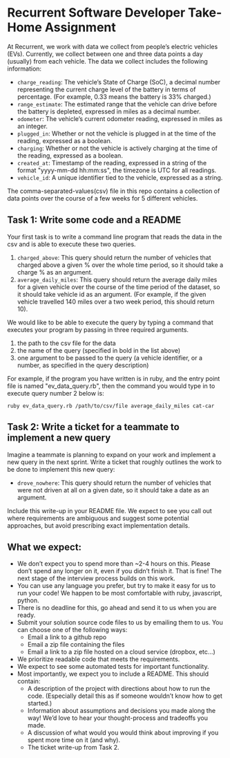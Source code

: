 # Recurrent Software Developer Take-Home Assignment

At Recurrent, we work with data we collect from people’s electric vehicles
(EVs). Currently, we collect between one and three data points a day (usually)
from each vehicle. The data we collect includes the following information:

 - `charge_reading`: The vehicle’s State of Charge (SoC), a decimal number
   representing the current charge level of the battery in terms of percentage.
(For example, 0.33 means the battery is 33% charged.)
 - `range_estimate`: The estimated range that the vehicle can drive before the
   battery is depleted, expressed in miles as a decimal number.
 - `odometer`: The vehicle’s current odometer reading, expressed in miles as an
   integer.
 - `plugged_in`: Whether or not the vehicle is plugged in at the time of the
   reading, expressed as a boolean.
 - `charging`: Whether or not the vehicle is actively charging at the time of
   the reading, expressed as a boolean.
 - `created_at`: Timestamp of the reading, expressed in a string of the format
   "yyyy-mm-dd hh:mm:ss", the timezone is UTC for all readings.
 - `vehicle_id`: A unique identifier tied to the vehicle, expressed as a
   string.

The comma-separated-values(csv) file in this repo contains a collection of data
points over the course of a few weeks for 5 different vehicles.

## Task 1: Write some code and a README

Your first task is to write a command line program that reads the data in the
csv and is able to execute these two queries.

 1. `charged_above`: This query should return the number of vehicles that
    charged above a given % over the whole time period, so it should take a
    charge % as an argument.
 2. `average_daily_miles`: This query should return the average daily miles for
    a given vehicle over the course of the time period of the dataset, so it
    should take vehicle id as an argument. (For example, if the given vehicle
    travelled 140 miles over a two week period, this should return 10).

We would like to be able to execute the query by typing a command that executes
your program by passing in three required arguments.
 1. the path to the csv file for the data
 2. the name of the query (specified in bold in the list above)
 3. one argument to be passed to the query (a vehicle identifier, or a number,
    as specified in the query description)

For example, if the program you have written is in ruby, and the entry point
file is named "ev_data_query.rb", then the command you would type in to execute
query number 2 below is:

```
ruby ev_data_query.rb /path/to/csv/file average_daily_miles cat-car
```

## Task 2: Write a ticket for a teammate to implement a new query

Imagine a teammate is planning to expand on your work and implement a new query
in the next sprint. Write a ticket that roughly outlines the work to be done to
implement this new query:

 - `drove_nowhere`: This query should return the number of vehicles that were
   not driven at all on a given date, so it should take a date as an argument.

Include this write-up in your README file. We expect to see you call out where
requirements are ambiguous and suggest some potential approaches, but avoid
prescribing exact implementation details.

## What we expect:

 - We don’t expect you to spend more than ~2-4 hours on this. Please don’t
   spend any longer on it, even if you didn’t finish it. That is fine! The next
   stage of the interview process builds on this work.
 - You can use any language you prefer, but try to make it easy for us to run
   your code! We happen to be most comfortable with ruby, javascript, python.
 - There is no deadline for this, go ahead and send it to us when you are
   ready.
 - Submit your solution source code files to us by emailing them to us. You can
   choose one of the following ways:
   - Email a link to a github repo
   - Email a zip file containing the files
   - Email a link to a zip file hosted on a cloud service (dropbox, etc…)
 - We prioritize readable code that meets the requirements.
 - We expect to see some automated tests for important functionality.
 - Most importantly, we expect you to include a README. This should contain:
   - A description of the project with directions about how to run the code.
     (Especially detail this as if someone wouldn’t know how to get started.)
   - Information about assumptions and decisions you made along the way! We’d
     love to hear your thought-process and tradeoffs you made.
   - A discussion of what would you would think about improving if you spent
     more time on it (and why).
   - The ticket write-up from Task 2.
